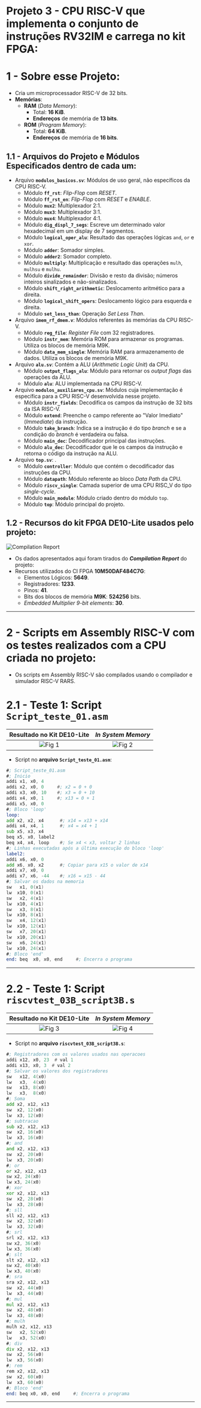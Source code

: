 # Projeto 3 - CPU RISC-V que implementa o conjunto de instruções RV32IM e carrega no kit FPGA:              
         
# 1 - Sobre esse Projeto:        
 - Cria um microprocessador RISC-V de 32 bits.      
 - **Memórias**:     
	- **RAM** (_Data Memory_):     
		- Total: **16 KiB**.      
		- **Endereços** de memória de **13 bits**.      
	- **ROM** (_Program Memory_):     
		- Total: **64 KiB**.      
		- **Endereços** de memória de **16 bits**.      
	

## 1.1 - Arquivos do Projeto e Módulos Especificados dentro de cada um:       
 - Arquivo **`modulos_basicos.sv`**: Módulos de uso geral, não específicos da CPU RISC-V.        
	- Módulo **`ff_rst`**: _Flip-Flop_ com _RESET_.      
	- Módulo **`ff_rst_en`**: _Flip-Flop_ com _RESET_ e _ENABLE_.      
	- Módulo **`mux2`**: Multiplexador 2:1.      
	- Módulo **`mux3`**: Multiplexador 3:1.      
	- Módulo **`mux4`**: Multiplexador 4:1.      
	- Módulo **`dig_displ_7_segs`**: Escreve um determinado valor hexadecimal em um display de 7 segmentos.           
	- Módulo **`logical_oper_alu`**: Resultado das operações lógicas `and`, `or` e `xor`.      
	- Módulo **`adder`**: Somador simples.      
	- Módulo **`adder2`**: Somador completo.      
	- Módulo **`multiply`**: Multiplicação e resultado das operações `mulh`, `mulhsu` e `mulhu`.      
	- Módulo **`divide_remainder`**: Divisão e resto da divisão; números inteiros sinalizados e não-sinalizados.            
	- Módulo **`shift_right_arithmetic`**: Deslocamento aritmético para a direita.      
	- Módulo **`logical_shift_opers`**: Deslocamento lógico para esquerda e direita.      
	- Módulo **`set_less_than`**: Operação _Set Less Than_.      
 - Arquivo **`imem_rf_dmem.v`**: Módulos referentes às memórias da CPU RISC-V.     
	- Módulo **`reg_file`**: _Register File_ com 32 registradores.      
	- Módulo **`instr_mem`**: Memória ROM para armazenar os programas. Utiliza os blocos de memória M9K.      
	- Módulo **`data_mem_single`**: Memória RAM para armazenamento de dados. Utiliza os blocos de memória M9K.     
 - Arquivo **`alu.sv`**: Contém a ALU (_Arithmetic Logic Unit_) da CPU.    
	- Módulo **`output_flags_alu`**: Módulo para retornar os _output flags_ das operações da ALU.      
	- Módulo **`alu`**: ALU implementada na CPU RISC-V.          
 - Arquivo **`modulos_auxiliares_cpu.sv`**: Módulos cuja implementação é específica para a CPU RISC-V desenvolvida nesse projeto.        
	- Módulo **`instr_fields`**: Decodifica os campos da instrução de 32 bits da ISA RISC-V.      
	- Módulo **`extend`**: Preenche o campo referente ao "Valor Imediato" (_Immediate_) da instrução.      
	- Módulo **`take_branch`**: Indica se a instrução é do tipo _branch_ e se a condição do _branch_ é verdadeira ou falsa.      
	- Módulo **`main_dec`**: Decodificador principal das instruções.      
	- Módulo **`alu_dec`**: Decodificador que le os campos da instrução e retorna o código da instrução na ALU.      
 - Arquivo **`top.sv`**: .     
	- Módulo **`controller`**: Módulo que contém o decodificador das instruções da CPU.      
	- Módulo **`datapath`**: Módulo referente ao bloco _Data Path_ da CPU.    
	- Módulo **`riscv_single`**: Camada superior de uma CPU RISC_V do tipo _single-cycle_.      
	- Módulo **`main_module`**: Módulo criado dentro do módulo `top`.  
	- Módulo **`top`**: Módulo principal do projeto.      
       

## 1.2 - Recursos do kit FPGA DE10-Lite usados pelo projeto:       
![_Compilation Report_](./Documentacao_Resultados/Out_00_CompilationReport.jpg)        
         
 - Os dados apresentados aqui foram tirados do **_Compilation Report_** do projeto:        
 - Recursos utilizados do CI FPGA **10M50DAF484C7G**:       
	- Elementos Lógicos: **5649**.      
	- Registradores: **1233**.     
	- Pinos: **41**.     
	- Bits dos blocos de memória **M9K**: **524256** bits.   
	- _Embedded Multiplier 9-bit elements_: **30**.       
	 
---       
         


# 2 - Scripts em Assembly RISC-V com os testes realizados com a CPU criada no projeto:        
 - Os scripts em Assembly RISC-V são compilados usando o compilador e simulador RISC-V RARS.        
       


# 2.1 - Teste 1: Script `Script_teste_01.asm`        
| Resultado no Kit DE10-Lite | _In System Memory_ |      
| :---: | :---: |
| ![Fig 1](./Documentacao_Resultados/Img_Proj01.jpg) | ![Fig 2](./Documentacao_Resultados/Out_01_InSystemMemory_Script1.jpg) |
           
 - Script no **arquivo `Script_teste_01.asm`**:       
        
```asm     
#; Script_teste_01.asm
#; Inicio
addi x1, x0, 4
addi x2, x0, 0     #; x2 = 0 + 0
addi x3, x0, 10    #; x3 = 0 + 10
addi x4, x0, 1     #; x13 = 0 + 1
addi x5, x0, 0
#; Bloco 'loop'
loop: 
add x2, x2, x4      #; x14 = x13 + x14 
addi x4, x4, 1      #; x4 = x4 + 1
sub x5, x3, x4
beq x5, x0, label2
beq x4, x4, loop    #; Se x4 < x3, voltar 2 linhas
#; Linhas executadas após a última execução do bloco 'loop'
label2:
addi x6, x0, 0
add x6, x0, x2      #; Copiar para x15 o valor de x14
addi x7, x0, 0
addi x7, x6, -44    #; x16 = x15 - 44
#; Salvar os dados na memoria
sw   x1, 0(x1)
lw  x10, 0(x1)
sw   x2, 4(x1)
lw  x10, 4(x1)
sw   x3, 8(x1)
lw  x10, 8(x1)
sw   x4, 12(x1)
lw  x10, 12(x1)
sw   x7, 20(x1)
lw  x10, 20(x1)
sw   x6, 24(x1)
lw  x10, 24(x1)
#; Bloco 'end'
end: beq  x0, x0, end     #; Encerra o programa
```      
       
---       
         


# 2.2 - Teste 1: Script `riscvtest_03B_script3B.s`        
| Resultado no Kit DE10-Lite | _In System Memory_ |      
| :---: | :---: |
| ![Fig 3](./Documentacao_Resultados/Img_Proj02.jpg) | ![Fig 4](./Documentacao_Resultados/Out_02_InSystemMemory_Script2.jpg) |
           
 - Script no **arquivo `riscvtest_03B_script3B.s`**:       
        
```asm     
#; Registradores com os valores usados nas operacoes
addi x12, x0, 23  # val 1
addi x13, x0, 3  # val 2
#; Salvar os valores dos registradores
sw   x12, 4(x0)
lw   x3,  4(x0)
sw   x13, 8(x0)
lw   x3,  8(x0)
#; Soma
add x2, x12, x13
sw  x2, 12(x0)
lw  x3, 12(x0)
#; subtracao
sub x2, x12, x13
sw  x2, 16(x0)
lw  x3, 16(x0)
#; and
and x2, x12, x13
sw  x2, 20(x0)
lw  x3, 20(x0)
#; or
or x2, x12, x13
sw x2, 24(x0)
lw x3, 24(x0)
#; xor
xor x2, x12, x13
sw  x2, 28(x0)
lw  x3, 28(x0)
#; sll
sll x2, x12, x13
sw  x2, 32(x0)
lw  x3, 32(x0)
#; srl
srl x2, x12, x13
sw x2, 36(x0)
lw x3, 36(x0)
#; slt
slt x2, x12, x13
sw x2, 40(x0)
lw x3, 40(x0)
#; sra
sra x2, x12, x13
sw  x2, 44(x0)
lw  x3, 44(x0)
#; mul
mul x2, x12, x13
sw  x2, 48(x0)
lw  x3, 48(x0)
#; mulh
mulh x2, x12, x13
sw   x2, 52(x0)
lw   x3, 52(x0)
#; div
div x2, x12, x13
sw  x2, 56(x0)
lw  x3, 56(x0)
#; rem
rem x2, x12, x13
sw  x2, 60(x0)
lw  x3, 60(x0)
#; Bloco 'end'
end: beq x0, x0, end     #; Encerra o programa
```      
        
---       
         

